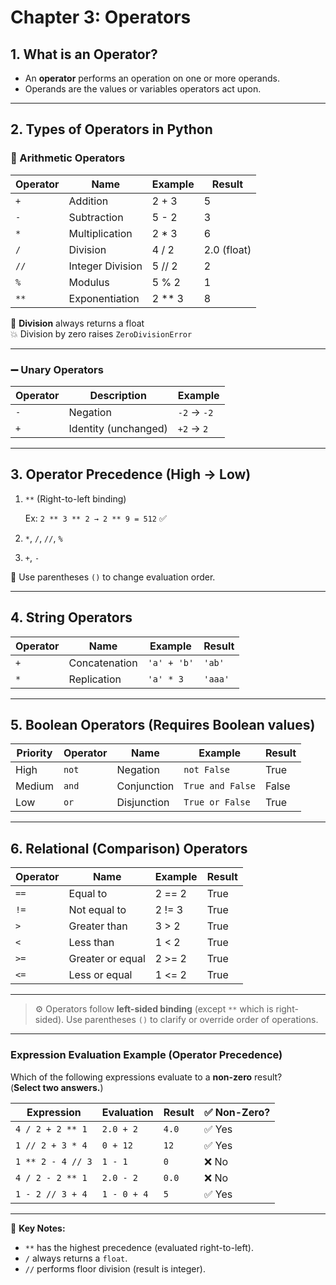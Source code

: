 # Chapter 3: Operators

## 1. What is an Operator?
- An **operator** performs an operation on one or more operands.
- Operands are the values or variables operators act upon.

---

## 2. Types of Operators in Python

### 🔢 Arithmetic Operators
| Operator | Name            | Example  | Result |
|----------|-----------------|----------|--------|
| `+`      | Addition        | 2 + 3    | 5      |
| `-`      | Subtraction     | 5 - 2    | 3      |
| `*`      | Multiplication  | 2 * 3    | 6      |
| `/`      | Division        | 4 / 2    | 2.0 (float) |
| `//`     | Integer Division| 5 // 2   | 2      |
| `%`      | Modulus         | 5 % 2    | 1      |
| `**`     | Exponentiation  | 2 ** 3   | 8      |

🧠 **Division** always returns a float  
💥 Division by zero raises `ZeroDivisionError`

---

### ➖ Unary Operators
| Operator | Description        | Example |
|----------|--------------------|---------|
| `-`      | Negation           | `-2` → `-2` |
| `+`      | Identity (unchanged)| `+2` → `2` |

---

## 3. Operator Precedence (High → Low)
1. `**` (Right-to-left binding)

    Ex: `2 ** 3 ** 2 → 2 ** 9 = 512`  ✅

2. `*`, `/`, `//`, `%`
3. `+`, `-`

🧭 Use parentheses `()` to change evaluation order.

---

## 4. String Operators
| Operator | Name          | Example      | Result     |
|----------|---------------|--------------|------------|
| `+`      | Concatenation | `'a' + 'b'`  | `'ab'`     |
| `*`      | Replication   | `'a' * 3`    | `'aaa'`    |

---

## 5. Boolean Operators (Requires Boolean values)
| Priority | Operator | Name        | Example            | Result |
|----------|----------|-------------|---------------------|--------|
| High     | `not`    | Negation    | `not False`         | True   |
| Medium   | `and`    | Conjunction | `True and False`    | False  |
| Low      | `or`     | Disjunction | `True or False`     | True   |

---

## 6. Relational (Comparison) Operators
| Operator | Name            | Example   | Result |
|----------|------------------|-----------|--------|
| `==`     | Equal to         | 2 == 2    | True   |
| `!=`     | Not equal to     | 2 != 3    | True   |
| `>`      | Greater than     | 3 > 2     | True   |
| `<`      | Less than        | 1 < 2     | True   |
| `>=`     | Greater or equal | 2 >= 2    | True   |
| `<=`     | Less or equal    | 1 <= 2    | True   |

---

> ⚙️ Operators follow **left-sided binding** (except `**` which is right-sided).
> Use parentheses `()` to clarify or override order of operations.

---

### Expression Evaluation Example (Operator Precedence)

Which of the following expressions evaluate to a **non-zero** result?  
(**Select two answers.**)

| Expression             | Evaluation                          | Result  | ✅ Non-Zero? |
|------------------------|--------------------------------------|---------|--------------|
| `4 / 2 + 2 ** 1`       | `2.0 + 2`                            | `4.0`   | ✅ Yes        |
| `1 // 2 + 3 * 4`       | `0 + 12`                             | `12`    | ✅ Yes        |
| `1 ** 2 - 4 // 3`      | `1 - 1`                              | `0`     | ❌ No         |
| `4 / 2 - 2 ** 1`       | `2.0 - 2`                            | `0.0`   | ❌ No         |
| `1 - 2 // 3 + 4`       | `1 - 0 + 4`                          | `5`     | ✅ Yes        |

---

📌 **Key Notes:**
- `**` has the highest precedence (evaluated right-to-left).
- `/` always returns a `float`.
- `//` performs floor division (result is integer).

